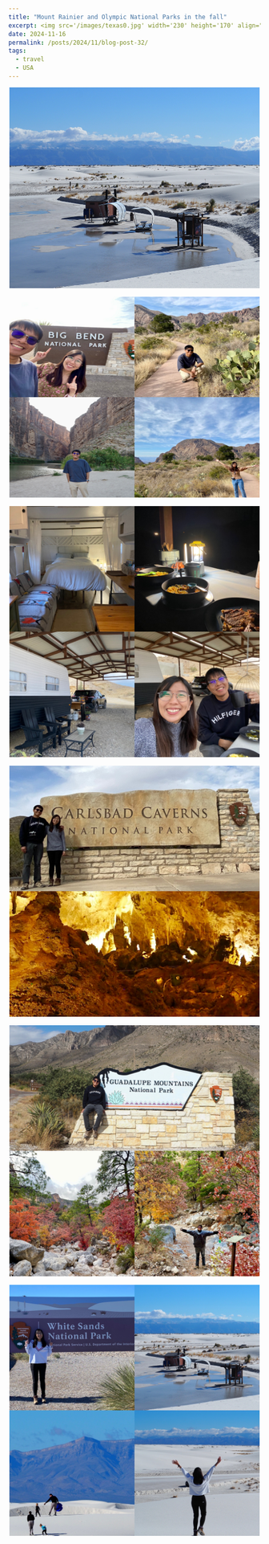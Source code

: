 ```yaml
---
title: "Mount Rainier and Olympic National Parks in the fall"
excerpt: <img src='/images/texas0.jpg' width='230' height='170' align="right" hspace="20"> 
date: 2024-11-16
permalink: /posts/2024/11/blog-post-32/
tags:
  - travel
  - USA
---
```


<p align="center">
  <img src="/images/texas0.jpg" width='500' height= '400'>
</p>

<p align="center">
  <img src="/images/texas1.JPG" width='500' height= '400'>
</p>

<p align="center">
  <img src="/images/texas2.JPG" width='500' height= '500'>
</p>

<p align="center">
  <img src="/images/texas3.JPG" width='500' height= '500'>
</p>

<p align="center">
  <img src="/images/texas4.JPG" width='500' height= '500'>
</p>

<p align="center">
  <img src="/images/texas5.JPG" width='500' height= '500'>
</p>



